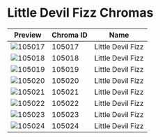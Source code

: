 # Little Devil Fizz Chromas



| Preview | Chroma ID | Name |
|---------|-----------|------|
| ![105017](https://raw.communitydragon.org/latest/plugins/rcp-be-lol-game-data/global/default/v1/champion-chroma-images/105/105017.png) | 105017 | Little Devil Fizz |
| ![105018](https://raw.communitydragon.org/latest/plugins/rcp-be-lol-game-data/global/default/v1/champion-chroma-images/105/105018.png) | 105018 | Little Devil Fizz |
| ![105019](https://raw.communitydragon.org/latest/plugins/rcp-be-lol-game-data/global/default/v1/champion-chroma-images/105/105019.png) | 105019 | Little Devil Fizz |
| ![105020](https://raw.communitydragon.org/latest/plugins/rcp-be-lol-game-data/global/default/v1/champion-chroma-images/105/105020.png) | 105020 | Little Devil Fizz |
| ![105021](https://raw.communitydragon.org/latest/plugins/rcp-be-lol-game-data/global/default/v1/champion-chroma-images/105/105021.png) | 105021 | Little Devil Fizz |
| ![105022](https://raw.communitydragon.org/latest/plugins/rcp-be-lol-game-data/global/default/v1/champion-chroma-images/105/105022.png) | 105022 | Little Devil Fizz |
| ![105023](https://raw.communitydragon.org/latest/plugins/rcp-be-lol-game-data/global/default/v1/champion-chroma-images/105/105023.png) | 105023 | Little Devil Fizz |
| ![105024](https://raw.communitydragon.org/latest/plugins/rcp-be-lol-game-data/global/default/v1/champion-chroma-images/105/105024.png) | 105024 | Little Devil Fizz |